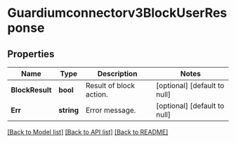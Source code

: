 # Guardiumconnectorv3BlockUserResponse

## Properties
Name | Type | Description | Notes
------------ | ------------- | ------------- | -------------
**BlockResult** | **bool** | Result of block action. | [optional] [default to null]
**Err** | **string** | Error message. | [optional] [default to null]

[[Back to Model list]](../README.md#documentation-for-models) [[Back to API list]](../README.md#documentation-for-api-endpoints) [[Back to README]](../README.md)

